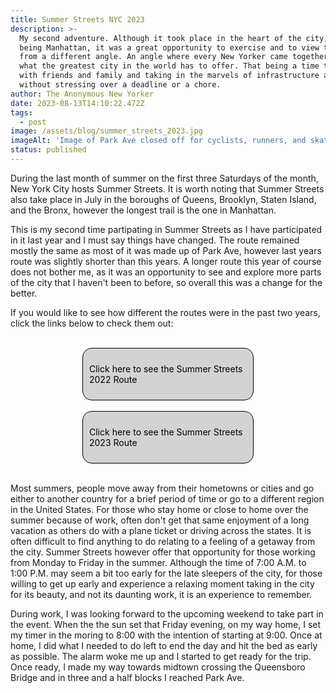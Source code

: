 ```yaml
---
title: Summer Streets NYC 2023
description: >-
  My second adventure. Although it took place in the heart of the city, that
  being Manhattan, it was a great opportunity to exercise and to view the city
  from a different angle. An angle where every New Yorker came together to enjoy
  what the greatest city in the world has to offer. That being a time to spend
  with friends and family and taking in the marvels of infrastructure and nature
  without stressing over a deadline or a chore.
author: The Anonymous New Yorker
date: 2023-08-13T14:10:22.472Z
tags:
  - post
image: /assets/blog/summer_streets_2023.jpg
imageAlt: 'Image of Park Ave closed off for cyclists, runners, and skaters'
status: published
---
```

During the last month of summer on the first three Saturdays of the month, New York City hosts Summer Streets. It is worth noting that Summer Streets also take place in July in the boroughs of Queens, Brooklyn, Staten Island, and the Bronx, however the longest trail is the one in Manhattan. 

This is my second time partipating in Summer Streets as I have participated in it last year and I must say things have changed. The route remained mostly the same as most of it was made up of Park Ave, however last years route was slightly shorter than this years. A longer route this year of course does not bother me, as it was an opportunity to see and explore more parts of the city that I haven't been to before, so overall this was a change for the better.

If you would like to see how different the routes were in the past two years, click the links below to check them out:

<br>

<div class="link"><p><a class="maps" href="/assets/blog/summer-streets-2022-map.jpg" target="_blank">Click here to see the Summer Streets 2022 Route</a></p></div>

<br>

<div class="link"><p><a class="maps" href="/assets/blog/summer-streets-2023-map.jpg" target="_blank">Click here to see the Summer Streets 2023 Route</a></p></div>

<br>

Most summers, people move away from their hometowns or cities and go either to another country for a brief period of time or go to a different region in the United States. For those who stay home or close to home over the summer because of work, often don't get that same enjoyment of a long vacation as others do with a plane ticket or driving across the states. It is often difficult to find anything to do relating to a feeling of a getaway from the city. Summer Streets however offer that opportunity for those working from Monday to Friday in the summer. Although the time of 7:00 A.M. to 1:00 P.M. may seem a bit too early for the late sleepers of the city, for those willing to get up early and experience a relaxing moment taking in the city for its beauty, and not its daunting work, it is an experience to remember. 

During work, I was looking forward to the upcoming weekend to take part in the event. When the the sun set that Friday evening, on my way home, I set my timer in the moring to 8:00 with the intention of starting at 9:00. Once at home, I did what I needed to do left to end the day and hit the bed as early as possible. The alarm woke me up and I started to get ready for the trip. Once ready, I made my way towards midtown crossing the Queensboro Bridge and in three and a half blocks I reached Park Ave. 

<style>

.link {
    border: 1px solid black;
    border-radius: 15px;
    width: 50%;
    background: lightgray;
    margin: auto;
    padding: 10px;
}

.maps {
    display: flex;
    justify-content: center;
    text-decoration: none;
    color: black;
}

media (max-width: 650px) {
    .link {
        width: 100%;
    }
}

</style>
